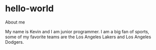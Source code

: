 # hello-world
About me

My name is Kevin and I am junior programmer. 
I am a big fan of sports, some of my favorite teams are
the Los Angeles Lakers and Los Angeles Dodgers.
